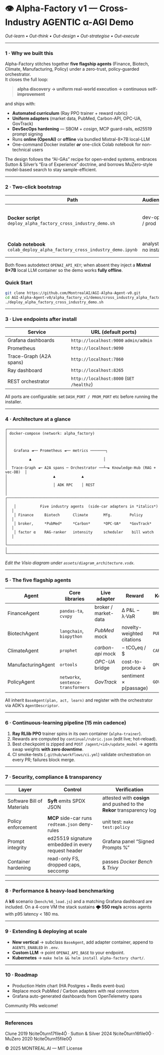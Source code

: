 # 👁️ Alpha-Factory v1 — Cross-Industry **AGENTIC α-AGI** Demo
*Out-learn • Out-think • Out-design • Out-strategise • Out-execute*

---

### 1 · Why we built this
Alpha-Factory stitches together **five flagship agents** (Finance, Biotech, Climate, Manufacturing, Policy) under a
zero-trust, policy-guarded orchestrator.  
It closes the full loop:

> **alpha discovery → uniform real-world execution → continuous self-improvement**

and ships with:

* **Automated curriculum** (Ray PPO trainer + reward rubric)  
* **Uniform adapters** (market data, PubMed, Carbon-API, OPC-UA, GovTrack)  
* **DevSecOps hardening** — SBOM + _cosign_, MCP guard-rails, ed25519 prompt signing  
* Runs **online (OpenAI)** or **offline** via bundled Mixtral-8×7B local-LLM  
* One-command Docker installer **_or_** one-click Colab notebook for non-technical users

The design follows the “AI-GAs” recipe for open-ended systems, 
embraces Sutton & Silver’s “Era of Experience” doctrine, and borrows
MuZero-style model-based search to stay sample-efficient.

---

### 2 · Two-click bootstrap

| Path | Audience | Time | Hardware |
|------|----------|------|----------|
| **Docker script**<br>`deploy_alpha_factory_cross_industry_demo.sh` | dev-ops / prod | 8 min | any Ubuntu with Docker 24 |
| **Colab notebook**<br>`colab_deploy_alpha_factory_cross_industry_demo.ipynb` | analysts / no install | 4 min | free Colab CPU |

Both flows autodetect `OPENAI_API_KEY`; when absent they inject a **Mixtral 8×7B**
local LLM container so the demo works **fully offline**.

### Quick Start
```bash
git clone https://github.com/MontrealAI/AGI-Alpha-Agent-v0.git
cd AGI-Alpha-Agent-v0/alpha_factory_v1/demos/cross_industry_alpha_factory
./deploy_alpha_factory_cross_industry_demo.sh
```


---

### 3 · Live endpoints after install

| Service | URL (default ports) |
|---------|---------------------|
| Grafana dashboards | `http://localhost:9000` `admin/admin` |
| Prometheus | `http://localhost:9090` |
| Trace-Graph (A2A spans) | `http://localhost:7860` |
| Ray dashboard | `http://localhost:8265` |
| REST orchestrator | `http://localhost:8000` (`GET /healthz`) |

All ports are configurable: set `DASH_PORT / PROM_PORT` etc before running the
installer.

---

### 4 · Architecture at a glance
```
┌──────────────────────────────────────────────────────────────────────────────┐
│ docker-compose (network: alpha_factory)                                      │
│                                                                              │
│   Grafana ◄── Prometheus ◄── metrics ───────┐                                │
│          ▲                                 │                                │
│  Trace-Graph ◄─ A2A spans ─ Orchestrator ──┴─► Knowledge-Hub (RAG + vec-DB)  │
│                     ▲            ▲                                            │
│                     │ ADK RPC    │ REST                                       │
│   ┌─────────────────────────────────────────────────────────────────────────┐  │
│   │           Five industry agents  (side-car adapters in *italics*)       │  │
│   │ Finance     Biotech      Climate       Mfg.        Policy             │  │
│   │ broker,     *PubMed*     *Carbon*      *OPC-UA*    *GovTrack*         │  │
│   │ factor α    RAG-ranker   intensity     scheduler    bill watch        │  │
│   └─────────────────────────────────────────────────────────────────────────┘  │
└──────────────────────────────────────────────────────────────────────────────┘
```
_Edit the Visio diagram under `assets/diagram_architecture.vsdx`._

---

### 5 · The five flagship agents

| Agent | Core libraries | Live adapter | Reward | Key env vars |
|-------|---------------|--------------|--------|--------------|
| FinanceAgent | `pandas-ta`, `cvxpy` | broker / market-data | Δ P&L − λ·VaR | `BROKER_API_KEY` |
| BiotechAgent | `langchain`, `biopython` | *PubMed* mock | novelty-weighted citations | `PUBMED_EMAIL` |
| ClimateAgent | `prophet` | *carbon-api* mock | − tCO₂eq / $ | `CARBON_API_KEY` |
| ManufacturingAgent | `ortools` | *OPC-UA* bridge | cost-to-produce ↓ | `OPC_HOST` |
| PolicyAgent | `networkx`, `sentence-transformers` | *GovTrack* | sentiment × p(passage) | `GOVTRACK_KEY` |

All inherit `BaseAgent(plan, act, learn)` and register with the orchestrator
via ADK’s `AgentDescriptor`.

---

### 6 · Continuous-learning pipeline (15 min cadence)
1. **Ray RLlib PPO** trainer spins in its own container (`alpha-trainer`).
2. Rewards are computed by `continual/rubric.json` (edit live; hot-reload).
3. Best checkpoint is zipped and `POST /agent/<id>/update_model` → agents swap
   weights **with zero downtime**.
4. CI smoke-tests (`.github/workflows/ci.yml`) validate orchestration on every
   PR; failures block merge.

---

### 7 · Security, compliance & transparency

| Layer | Control | Verification |
|-------|---------|--------------|
| Software Bill of Materials | **Syft** emits SPDX JSON | attested with **cosign** and pushed to the **Rekor** transparency log |
| Policy enforcement | **MCP** side-car runs `redteam.json` deny-rules | unit test: `make test:policy` |
| Prompt integrity | ed25519 signature embedded in every request header | Grafana panel “Signed Prompts %” |
| Container hardening | read-only FS, dropped caps, seccomp | passes *Docker Bench* & *Trivy* |

---

### 8 · Performance & heavy-load benchmarking
A **k6** scenario (`bench/k6_load.js`) and a matching Grafana dashboard are
included.  On a 4-core VM the stack sustains **🌩 550 req/s** across agents
with p95 latency < 180 ms.

---

### 9 · Extending & deploying at scale
* **New vertical** → subclass `BaseAgent`, add adapter container, append to
  `AGENTS_ENABLED` in `.env`.
* **Custom LLM** → point `OPENAI_API_BASE` to your endpoint.
* **Kubernetes** → `make helm && helm install alpha-factory chart/`.

---

### 10 · Roadmap
* Production Helm chart (HA Postgres + Redis event-bus)  
* Replace mock PubMed / Carbon adapters with real connectors  
* Grafana auto-generated dashboards from OpenTelemetry spans  

Community PRs welcome!

---

### References
Clune 2019 citeturn17file4 · Sutton & Silver 2024 citeturn16file0 · MuZero 2020 citeturn15file0

© 2025 MONTREAL.AI — MIT License
